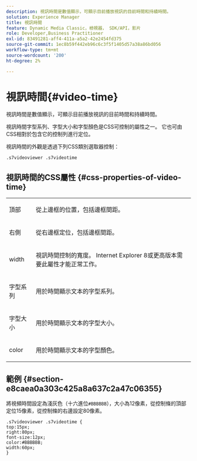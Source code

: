 ```yaml
---
description: 視訊時間是數值顯示，可顯示目前播放視訊的目前時間和持續時間。
solution: Experience Manager
title: 視訊時間
feature: Dynamic Media Classic，檢視器， SDK/API，影片
role: Developer,Business Practitioner
exl-id: 83491281-aff4-411a-a5a2-42e2454fd375
source-git-commit: 1ec8b59f442eb96c6c3f5f1405d57a38a86bd056
workflow-type: tm+mt
source-wordcount: '200'
ht-degree: 2%

---
```


# 視訊時間{#video-time}

視訊時間是數值顯示，可顯示目前播放視訊的目前時間和持續時間。

<!--<a id="section_061E550C1C1D4DB2BD663A898895B38C"></a>-->

視訊時間字型系列、字型大小和字型顏色是CSS可控制的屬性之一。 它也可由CSS相對於包含它的控制列進行定位。

視訊時間的外觀是透過下列CSS類別選取器控制：

```
.s7videoviewer .s7videotime
```

## 視訊時間的CSS屬性 {#css-properties-of-video-time}

<table id="table_C48C56E696304C9BAFEE71BA9EA9A174"> 
 <tbody> 
  <tr> 
   <td colname="col1"> <p> <span class="codeph"> 頂部 </span> </p> </td> 
   <td colname="col2"> <p>從上邊框的位置，包括邊框間距。 </p> </td> 
  </tr> 
  <tr> 
   <td colname="col1"> <p> <span class="codeph"> 右側 </span> </p> </td> 
   <td colname="col2"> <p>從右邊框定位，包括邊框間距。 </p> </td> 
  </tr> 
  <tr> 
   <td colname="col1"> <p> <span class="codeph"> width </span> </p> </td> 
   <td colname="col2"> <p> 視訊時間控制的寬度。 Internet Explorer 8或更高版本需要此屬性才能正常工作。 </p> </td> 
  </tr> 
  <tr> 
   <td colname="col1"> <p> <span class="codeph"> 字型系列  </span> </p> </td> 
   <td colname="col2"> <p>用於時間顯示文本的字型系列。 </p> </td> 
  </tr> 
  <tr> 
   <td colname="col1"> <p> <span class="codeph"> 字型大小  </span> </p> </td> 
   <td colname="col2"> <p>用於時間顯示文本的字型大小。 </p> </td> 
  </tr> 
  <tr> 
   <td colname="col1"> <p> <span class="codeph"> color </span> </p> </td> 
   <td colname="col2"> <p>用於時間顯示文本的字型顏色。 </p> </td> 
  </tr> 
 </tbody> 
</table>

## 範例 {#section-e8caea0a303c425a8a637c2a47c06355}

將視頻時間設定為淺灰色（十六進位`#BBBBBB`），大小為12像素，從控制條的頂部定位15像素，從控制條的右邊設定80像素。

```
.s7videoviewer .s7videotime { 
top:15px; 
right:80px; 
font-size:12px; 
color:#BBBBBB; 
width:60px;  
}
```

